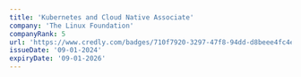 ```yaml
---
title: 'Kubernetes and Cloud Native Associate'
company: 'The Linux Foundation'
companyRank: 5
url: 'https://www.credly.com/badges/710f7920-3297-47f8-94dd-d8beee4fc4e8/'
issueDate: '09-01-2024'
expiryDate: '09-01-2026'
---
```

